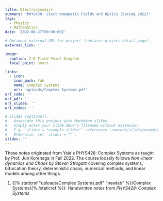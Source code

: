 ```yaml
---
title: Electrodynamics
summary: "PHYS430: Electromagnetic Fields and Optics (Spring 2022)"
tags:
  - Physics
  - Mathematics
date: '2022-06-27T00:00:00Z'

# Optional external URL for project (replaces project detail page).
external_link: ''

image:
  caption: 2-D Fixed Point Diagram
  focal_point: Smart

links:
  - icon: 
    icon_pack: fab
    name: Complex Systems
    url: 'uploads/Complex Systems.pdf'
url_code: ''
url_pdf: ''
url_slides: ''
url_video: ''

# Slides (optional).
#   Associate this project with Markdown slides.
#   Simply enter your slide deck's filename without extension.
#   E.g. `slides = "example-slides"` references `content/slides/example-slides.md`.
#   Otherwise, set `slides = ""`.
slides: ""
---
```


These notes originated from Yale's PHYS428: Complex Systems as taught by Prof. Jun Korenaga in Fall 2022. The course loosely follows *Non-linear dynamics and Chaos by Steven Strogatz* covering complex systems, bifurcation theory, deterministic chaos, numerical methods, and linear models among other things


1. {{% staticref "uploads/Complex Systems.pdf" "newtab" %}}Complex Systems{{% /staticref %}}: Handwritten notes from *PHYS428: Complex Systems*
